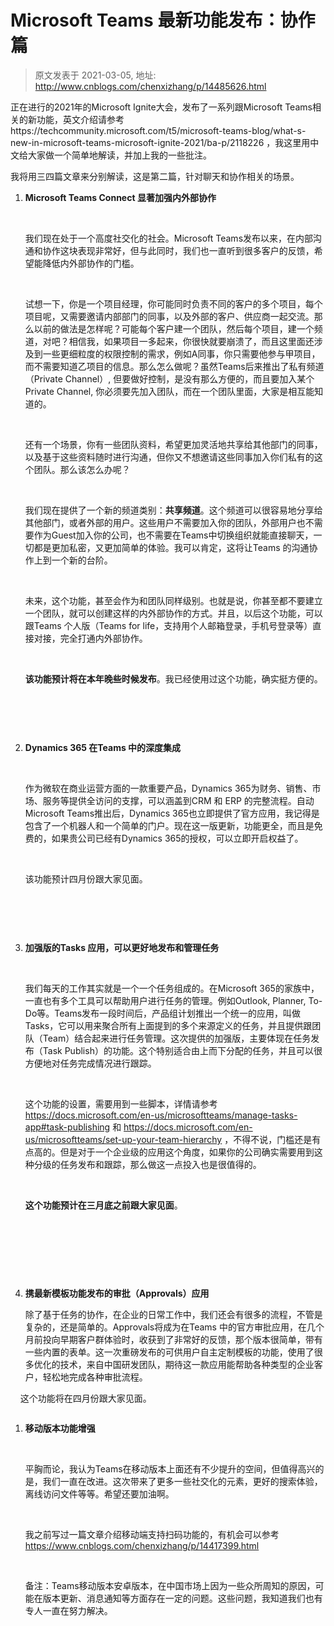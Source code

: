 # Microsoft Teams 最新功能发布：协作篇 
> 原文发表于 2021-03-05, 地址: http://www.cnblogs.com/chenxizhang/p/14485626.html 


<p>正在进行的2021年的Microsoft Ignite大会，发布了一系列跟Microsoft Teams相关的新功能，英文介绍请参考 https://techcommunity.microsoft.com/t5/microsoft-teams-blog/what-s-new-in-microsoft-teams-microsoft-ignite-2021/ba-p/2118226 ，我这里用中文给大家做一个简单地解读，并加上我的一些批注。
</p><p>我将用三四篇文章来分别解读，这是第二篇，针对聊天和协作相关的场景。
</p><ol><li><div><strong>Microsoft Teams Connect 显著加强内外部协作
</strong></div><p>
 </p><p>我们现在处于一个高度社交化的社会。Microsoft Teams发布以来，在内部沟通和协作这块表现非常好，但与此同时，我们也一直听到很多客户的反馈，希望能降低内外部协作的门槛。
</p><p>
 </p><p>试想一下，你是一个项目经理，你可能同时负责不同的客户的多个项目，每个项目呢，又需要邀请内部部门的同事，以及外部的客户、供应商一起交流。那么以前的做法是怎样呢？可能每个客户建一个团队，然后每个项目，建一个频道，对吧？相信我，如果项目一多起来，你很快就要崩溃了，而且这里面还涉及到一些更细粒度的权限控制的需求，例如A同事，你只需要他参与甲项目，而不需要知道乙项目的信息。那么怎么做呢？虽然Teams后来推出了私有频道（Private Channel）, 但要做好控制，是没有那么方便的，而且要加入某个Private Channel, 你必须要先加入团队，而在一个团队里面，大家是相互能知道的。
</p><p>
 </p><p>还有一个场景，你有一些团队资料，希望更加灵活地共享给其他部门的同事，以及基于这些资料随时进行沟通，但你又不想邀请这些同事加入你们私有的这个团队。那么该怎么办呢？
</p><p>
 </p><p>我们现在提供了一个新的频道类别：<strong>共享频道</strong>。这个频道可以很容易地分享给其他部门，或者外部的用户。这些用户不需要加入你的团队，外部用户也不需要作为Guest加入你的公司，也不需要在Teams中切换组织就能直接聊天，一切都是更加私密，又更加简单的体验。我可以肯定，这将让Teams 的沟通协作上到一个新的台阶。
</p><p>
 </p><p>未来，这个功能，甚至会作为和团队同样级别。也就是说，你甚至都不要建立一个团队，就可以创建这样的内外部协作的方式。并且，以后这个功能，可以跟Teams 个人版（Teams for life，支持用个人邮箱登录，手机号登录等）直接对接，完全打通内外部协作。
</p><p>
 </p><p><strong>该功能预计将在本年晚些时候发布</strong>。我已经使用过这个功能，确实挺方便的。
</p><p>
 </p><p><img src="https://img2020.cnblogs.com/blog/9072/202103/9072-20210305132243195-1810867140.png" alt=""/>
			</p><p>
 </p></li><li><div><strong>Dynamics 365 在Teams 中的深度集成
</strong></div><p>
 </p><p>作为微软在商业运营方面的一款重要产品，Dynamics 365为财务、销售、市场、服务等提供全访问的支撑，可以涵盖到CRM 和 ERP 的完整流程。自动Microsoft Teams推出后，Dynamics 365也立即提供了官方应用，我记得是包含了一个机器人和一个简单的门户。现在这一版更新，功能更全，而且是免费的，如果贵公司已经有Dynamics 365的授权，可以立即开启权益了。
</p><p>
 </p><p>该功能预计四月份跟大家见面。
</p><p>
 </p><p><img src="https://img2020.cnblogs.com/blog/9072/202103/9072-20210305132247047-558110571.png" alt=""/>
			</p><p>
 </p></li><li><div><strong>加强版的Tasks 应用，可以更好地发布和管理任务
</strong></div><p>
 </p><p>我们每天的工作其实就是一个一个任务组成的。在Microsoft 365的家族中，一直也有多个工具可以帮助用户进行任务的管理。例如Outlook, Planner, To-Do等。Teams发布一段时间后，产品组计划推出一个统一的应用，叫做Tasks，它可以用来聚合所有上面提到的多个来源定义的任务，并且提供跟团队（Team）结合起来进行任务管理。这次提供的加强版，主要体现在任务发布（Task Publish）的功能。这个特别适合由上而下分配的任务，并且可以很方便地对任务完成情况进行跟踪。
</p><p>
 </p><p>这个功能的设置，需要用到一些脚本，详情请参考 <a href="https://docs.microsoft.com/en-us/microsoftteams/manage-tasks-app#task-publishing">https://docs.microsoft.com/en-us/microsoftteams/manage-tasks-app#task-publishing</a> 和 <a href="https://docs.microsoft.com/en-us/microsoftteams/set-up-your-team-hierarchy">https://docs.microsoft.com/en-us/microsoftteams/set-up-your-team-hierarchy</a> ，不得不说，门槛还是有点高的。但是对于一个企业级的应用这个角度，如果你的公司确实需要用到这种分级的任务发布和跟踪，那么做这一点投入也是很值得的。
</p><p>
 </p><p><strong>这个功能预计在三月底之前跟大家见面</strong>。
</p><p>
 </p><p><img src="https://img2020.cnblogs.com/blog/9072/202103/9072-20210305132252746-949688335.png" alt=""/>
			</p><p>
 </p><p>
 </p></li><li><div><strong>携最新模板功能发布的审批（Approvals）应用
</strong></div><p>除了基于任务的协作，在企业的日常工作中，我们还会有很多的流程，不管是复杂的，还是简单的。Approvals将成为在Teams 中的官方审批应用，在几个月前投向早期客户群体验时，收获到了非常好的反馈，那个版本很简单，带有一些内置的表单。这一次重磅发布的可供用户自主定制模板的功能，使用了很多优化的技术，来自中国研发团队，期待这一款应用能帮助各种类型的企业客户，轻松地完成各种审批流程。
</p></li></ol><p>    这个功能将在四月份跟大家见面。
</p><p><img src="https://img2020.cnblogs.com/blog/9072/202103/9072-20210305132256041-1029361013.gif" alt=""/>
	</p><ol><li><div><strong>移动版本功能增强
</strong></div><p>
 </p><p>平胸而论，我认为Teams在移动版本上面还有不少提升的空间，但值得高兴的是，我们一直在改进。这次带来了更多一些社交化的元素，更好的搜索体验，离线访问文件等等。希望还要加油啊。
</p><p>
 </p><p>我之前写过一篇文章介绍移动端支持扫码功能的，有机会可以参考  <a href="https://www.cnblogs.com/chenxizhang/p/14417399.html">https://www.cnblogs.com/chenxizhang/p/14417399.html</a>
			</p><p>
 </p><p>备注：Teams移动版本安卓版本，在中国市场上因为一些众所周知的原因，可能在版本更新、消息通知等方面存在一定的问题。这些问题，我知道我们也有专人一直在努力解决。
</p><p>
 </p><p>
 </p><p>
 </p><p><img src="https://img2020.cnblogs.com/blog/9072/202103/9072-20210305132300943-802069570.png" alt=""/></p></li></ol>